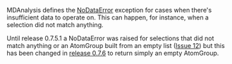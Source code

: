 MDAnalysis defines the [NoDataError](http://mdanalysis.googlecode.com/git-history/develop/package/doc/html/documentation_pages/core/AtomGroup.html?highlight=nodataerror#MDAnalysis.core.AtomGroup.NoDataError) exception for cases when there's insufficient data to operate on. This can happen, for instance, when a selection did not match anything.

Until release 0.7.5.1 a NoDataError was raised for  selections that did not match anything or an AtomGroup built from an empty list ([Issue 12](http://issues.mdanalysis.org/12)) but this has been changed in [release 0.7.6](ReleaseNotes076) to return simply an empty AtomGroup.

